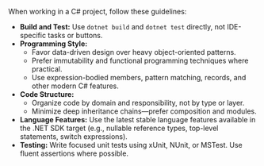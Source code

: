 
When working in a C# project, follow these guidelines:

- **Build and Test:** Use `dotnet build` and `dotnet test` directly, not IDE-specific tasks or buttons.
- **Programming Style:**
  - Favor data-driven design over heavy object-oriented patterns.
  - Prefer immutability and functional programming techniques where practical.
  - Use expression-bodied members, pattern matching, records, and other modern C# features.
- **Code Structure:**
  - Organize code by domain and responsibility, not by type or layer.
  - Minimize deep inheritance chains—prefer composition and modules.
- **Language Features:** Use the latest stable language features available in the .NET SDK target (e.g., nullable reference types, top-level statements, switch expressions).
- **Testing:** Write focused unit tests using xUnit, NUnit, or MSTest. Use fluent assertions where possible.
